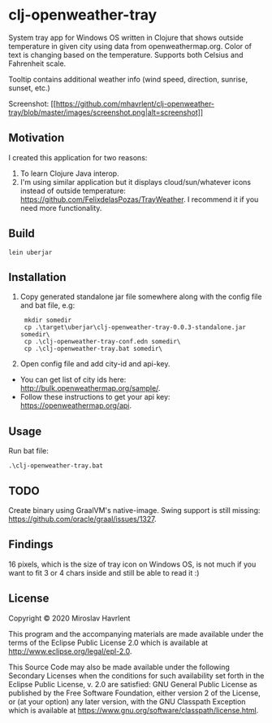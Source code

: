 # clj-openweather-tray

System tray app for Windows OS written in Clojure that shows outside temperature in given city 
using data from openweathermap.org. 
Color of text is changing based on the temperature.
Supports both Celsius and Fahrenheit scale.

Tooltip contains additional weather info (wind speed, direction, sunrise, sunset, etc.)

Screenshot:
[[https://github.com/mhavrlent/clj-openweather-tray/blob/master/images/screenshot.png|alt=screenshot]]

## Motivation

I created this application for two reasons:
1. To learn Clojure Java interop.
2. I'm using similar application but it displays cloud/sun/whatever icons instead of outside temperature:
https://github.com/FelixdelasPozas/TrayWeather. I recommend it if you need more functionality.

## Build

    lein uberjar

## Installation

1. Copy generated standalone jar file somewhere along with the config file and bat file, e.g:
    
        mkdir somedir
        cp .\target\uberjar\clj-openweather-tray-0.0.3-standalone.jar somedir\
        cp .\clj-openweather-tray-conf.edn somedir\
        cp .\clj-openweather-tray.bat somedir\
    
2. Open config file and add city-id and api-key.

* You can get list of city ids here: http://bulk.openweathermap.org/sample/.
* Follow these instructions to get your api key: https://openweathermap.org/api.

## Usage

Run bat file:

    .\clj-openweather-tray.bat

## TODO
Create binary using GraalVM's native-image. Swing support is still missing: https://github.com/oracle/graal/issues/1327.

## Findings
16 pixels, which is the size of tray icon on Windows OS, is not much if you want to fit 3 or 4 chars inside and still
be able to read it :)

## License

Copyright © 2020 Miroslav Havrlent

This program and the accompanying materials are made available under the
terms of the Eclipse Public License 2.0 which is available at
http://www.eclipse.org/legal/epl-2.0.

This Source Code may also be made available under the following Secondary
Licenses when the conditions for such availability set forth in the Eclipse
Public License, v. 2.0 are satisfied: GNU General Public License as published by
the Free Software Foundation, either version 2 of the License, or (at your
option) any later version, with the GNU Classpath Exception which is available
at https://www.gnu.org/software/classpath/license.html.
